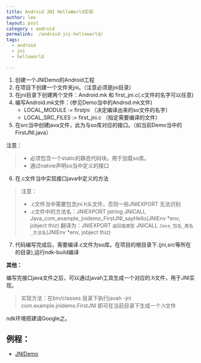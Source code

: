 ```yaml
---
title: Android JNI HelloWorld实现
author: leo
layout: post
category : android
permalink:  /android-jni-helloworld/
tags: 
  - android
  - jni
  - helloworld

---
```



1. 创建一个JNIDemo的Android工程
2. 在项目下创建一个文件夹jni。（注意必须是jni目录）
3. 在jni目录下创建两个文件：Android.mk 和 first_jni.c(.c文件的名字可以任意)
4. 编写Android.mk文件：(参见Demo当中的Androd.mk文件)
     - LOCAL_MODULE    := firstjni  （决定编译出来的so文件的名字）
     - LOCAL_SRC_FILES := first_jni.c  （指定需要编译的文件）
5. 在src当中创建java文件，此为与so库对应的接口。（如当前Demo当中的FirstJNI.java）

<!--more-->
>
 注意：
> 
> - 必须包含一个static的静态代码块。用于加载so库。
> - 通过natvie声明so当中定义的接口

6. 在.c文件当中实现接口java中定义的方法
> 注意：
> 
> - .c文件当中需要包含jni.h头文件，否则一些JNIEXPORT 无法识别
> - .c文件中的方法名：JNIEXPORT jstring JNICALL Java_com_example_jnidemo_FirstJNI_sayHello(JNIEnv *env, jobject thiz)
> 翻译为：JNIEXPORT `返回值类型` JNICALL `Java_包名_类名_方法名`(JNIEnv *env, jobject thiz)
7. 代码编写完成后，需要编译.c文件为so库。在项目的根目录下.(jni,src等所在的目录),运行ndk-build编译


**其他：**

编写完接口java文件之后，可以通过javah工具生成一个对应的.h文件，用于JNI实现。
> 实现方法：在bin/classes 目录下执行javah -jni com.example.jnidemo.FirstJNI 即可在当前目录下生成一个.h文件



ndk环境搭建请Google之。

例程：
---
- [JNIDemo](https://github.com/hnrainll/learn-android/tree/master/JNIDemo)

